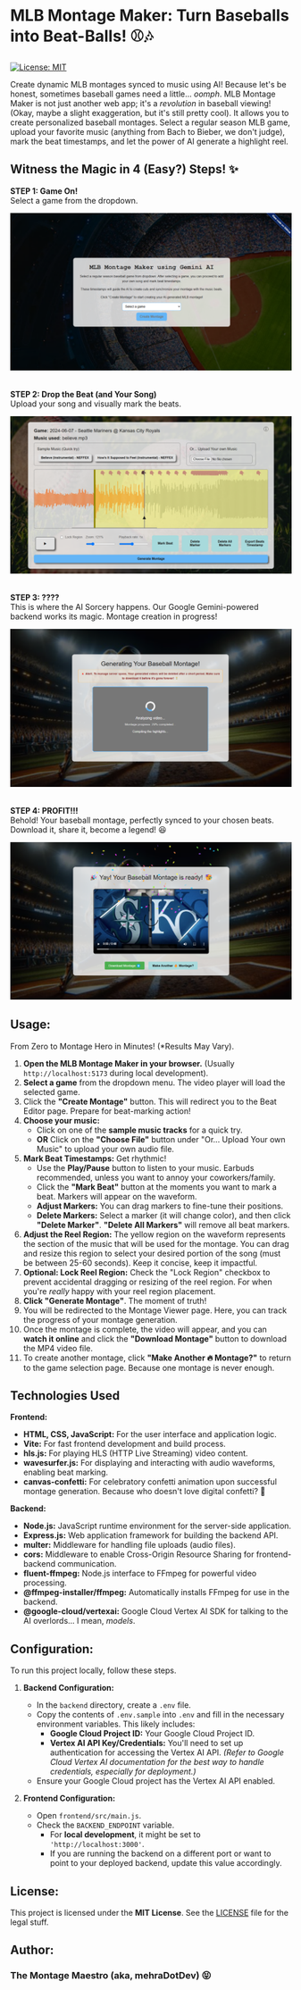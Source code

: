 # MLB Montage Maker: Turn Baseballs into Beat-Balls! ⚾🎶

[![License: MIT](https://img.shields.io/badge/License-MIT-yellow.svg)](https://opensource.org/licenses/MIT)

Create dynamic MLB montages synced to music using AI! Because let's be honest, sometimes baseball games need a little... _oomph_.
MLB Montage Maker is not just another web app; it's a _revolution_ in baseball viewing! (Okay, maybe a slight exaggeration, but it's still pretty cool).
It allows you to create personalized baseball montages. Select a regular season MLB game, upload your favorite music (anything from Bach to Bieber, we don't judge), mark the beat timestamps, and let the power of AI generate a highlight reel.

## Witness the Magic in 4 (Easy?) Steps! ✨

**STEP 1: Game On!**<br>
Select a game from the dropdown.

<div style="max-width: 720px">
    <img src="./readme-assets/homePage.png">
</div>
<br>

**STEP 2: Drop the Beat (and Your Song)**<br>
Upload your song and visually mark the beats.

<div style="max-width: 720px">
    <img src="./readme-assets/beatEditor.png">
</div>
<br>

**STEP 3: ????**<br>
This is where the AI Sorcery happens. Our Google Gemini-powered backend works its magic. Montage creation in progress!

<div style="max-width: 720px">
    <img src="./readme-assets/montageViewerProcessing.png">
</div>
<br>

**STEP 4: PROFIT!!!**<br>
Behold! Your baseball montage, perfectly synced to your chosen beats. Download it, share it, become a legend! 😆

<div style="max-width: 720px">
    <img src="./readme-assets/montageViewerSuccess.png">
</div>

## Usage:

From Zero to Montage Hero in Minutes! (\*Results May Vary).

1.  **Open the MLB Montage Maker in your browser.** (Usually `http://localhost:5173` during local development).
2.  **Select a game** from the dropdown menu. The video player will load the selected game.
3.  Click the **"Create Montage"** button. This will redirect you to the Beat Editor page. Prepare for beat-marking action!
4.  **Choose your music:**
    - Click on one of the **sample music tracks** for a quick try.
    - **OR** Click on the **"Choose File"** button under "Or... Upload Your own Music" to upload your own audio file.
5.  **Mark Beat Timestamps:** Get rhythmic!
    - Use the **Play/Pause** button to listen to your music. Earbuds recommended, unless you want to annoy your coworkers/family.
    - Click the **"Mark Beat"** button at the moments you want to mark a beat. Markers will appear on the waveform.
    - **Adjust Markers:** You can drag markers to fine-tune their positions.
    - **Delete Markers:** Select a marker (it will change color), and then click **"Delete Marker"**. **"Delete All Markers"** will remove all beat markers.
6.  **Adjust the Reel Region:** The yellow region on the waveform represents the section of the music that will be used for the montage. You can drag and resize this region to select your desired portion of the song (must be between 25-60 seconds). Keep it concise, keep it impactful.
7.  **Optional: Lock Reel Region:** Check the "Lock Region" checkbox to prevent accidental dragging or resizing of the reel region. For when you're _really_ happy with your reel region placement.
8.  **Click "Generate Montage"**. The moment of truth!
9.  You will be redirected to the Montage Viewer page. Here, you can track the progress of your montage generation.
10. Once the montage is complete, the video will appear, and you can **watch it online** and click the **"Download Montage"** button to download the MP4 video file.
11. To create another montage, click **"Make Another 🔥 Montage?"** to return to the game selection page. Because one montage is never enough.

## Technologies Used

**Frontend:**

- **HTML, CSS, JavaScript:** For the user interface and application logic.
- **Vite:** For fast frontend development and build process.
- **hls.js:** For playing HLS (HTTP Live Streaming) video content.
- **wavesurfer.js:** For displaying and interacting with audio waveforms, enabling beat marking.
- **canvas-confetti:** For celebratory confetti animation upon successful montage generation. Because who doesn't love digital confetti? 🎉

**Backend:**

- **Node.js:** JavaScript runtime environment for the server-side application.
- **Express.js:** Web application framework for building the backend API.
- **multer:** Middleware for handling file uploads (audio files).
- **cors:** Middleware to enable Cross-Origin Resource Sharing for frontend-backend communication.
- **fluent-ffmpeg:** Node.js interface to FFmpeg for powerful video processing.
- **@ffmpeg-installer/ffmpeg:** Automatically installs FFmpeg for use in the backend.
- **@google-cloud/vertexai:** Google Cloud Vertex AI SDK for talking to the AI overlords... I mean, _models_.

## Configuration:

To run this project locally, follow these steps.

1.  **Backend Configuration:**

    - In the `backend` directory, create a `.env` file.
    - Copy the contents of `.env.sample` into `.env` and fill in the necessary environment variables. This likely includes:
      - **Google Cloud Project ID:** Your Google Cloud Project ID.
      - **Vertex AI API Key/Credentials:** You'll need to set up authentication for accessing the Vertex AI API. _(Refer to Google Cloud Vertex AI documentation for the best way to handle credentials, especially for deployment.)_
    - Ensure your Google Cloud project has the Vertex AI API enabled.

2.  **Frontend Configuration:**
    - Open `frontend/src/main.js`.
    - Check the `BACKEND_ENDPOINT` variable.
      - For **local development**, it might be set to `'http://localhost:3000'`.
      - If you are running the backend on a different port or want to point to your deployed backend, update this value accordingly.

## License:

This project is licensed under the **MIT License**. See the [LICENSE](LICENSE) file for the legal stuff.

## Author:

### The Montage Maestro (aka, mehraDotDev) 😝
